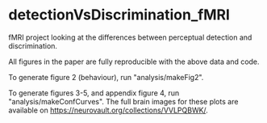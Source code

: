 # detectionVsDiscrimination_fMRI
fMRI project looking at the differences between perceptual detection and discrimination.

All figures in the paper are fully reproducible with the above data and code.

To generate figure 2 (behaviour), run "analysis/makeFig2".

To generate figures 3-5, and appendix figure 4, run "analysis/makeConfCurves". The full brain images for these plots are available on https://neurovault.org/collections/VVLPQBWK/.
